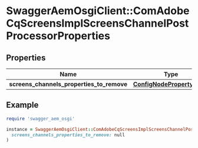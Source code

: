 # SwaggerAemOsgiClient::ComAdobeCqScreensImplScreensChannelPostProcessorProperties

## Properties

| Name | Type | Description | Notes |
| ---- | ---- | ----------- | ----- |
| **screens_channels_properties_to_remove** | [**ConfigNodePropertyArray**](ConfigNodePropertyArray.md) |  | [optional] |

## Example

```ruby
require 'swagger_aem_osgi'

instance = SwaggerAemOsgiClient::ComAdobeCqScreensImplScreensChannelPostProcessorProperties.new(
  screens_channels_properties_to_remove: null
)
```

